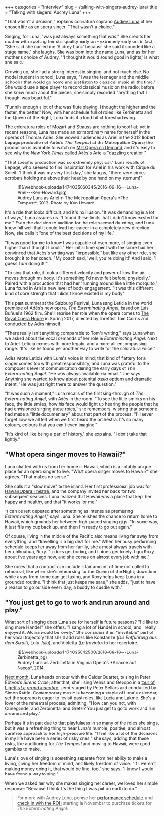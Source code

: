 +++
categories = "Interview"
slug = /talking-with-singers-audrey-luna/
title = "Talking with singers: Audrey Luna"
+++

"That wasn't a decision," explains coloratura soprano [Audrey Luna](/scene/people/audrey-luna/) of her chosen life as an opera singer. "That wasn't a choice." 

Singing, for Luna, "was just always something that *was*." She credits her mother with spotting her star quality early on - extremely early on, in fact. "She said she named me 'Audrey Luna' because she said it sounded like a stage name," she laughs. She was born into the name Luna, and as for her mother's choice of Audrey, "'I thought it would sound good in lights,' is what she said."

Growing up, she had a strong interest in singing, and not much else. No model student in school, Luna says, "I was the teenager and the middle schooler that would go home and just listen to classical music all the time." She would use a tape player to record classical music on the radio; before she knew much about the pieces, she simply recorded "anything that I thought was beautiful."

"Funnily enough a lot of that was flute playing. I thought the higher and the faster, the better." Now, with her schedule full of roles like Zerbinetta and the Queen of the Night, Luna finds it a fond bit of foreshadowing.

The coloratura roles of Mozart and Strauss are nothing to scoff at; yet in recent seasons, Luna has made an extraordinary name for herself in the operas of Thomas Adès. She wowed audiences as Ariel in the 2012 Robert Lepage production of Adès's *The Tempest* at the Metropolitan Opera; the production is available to watch on [Met Opera on Demand](https://metopera.org/Season/On-Demand/), and it's easy to see why the *New York Times* called Adès's Ariel a "dazzling creation."

"That specific production was so extremely physical," Luna recalls of Lepage, who seemed to find inspiration for Ariel in his work with Cirque du Soleil. "I think it was my very first day," she laughs, "there were circus acrobats holding me above their head by one hand on my sternum!"

<figure data-type="image">
![](/webhook-uploads/1474035060345/2016-09-16---Luna-Ariel---Ken-Howard.jpg)
<figcaption>Audrey Luna as Ariel in The Metropolitan Opera's *The Tempest*, 2012. Photo by Ken Howard.</figcaption>
</figure>

It's a role that looks difficult, and it's no illusion. "It was demanding in a lot of ways," Luna assures us. "I found these limits that I didn't know existed for me." Even the decision to audition for the role seemed daunting, and Luna knew full well that it could lead her career in a completely new direction. Now, she calls it "one of the best decisions of my life."

"It was good for me to know I was capable of even more, of singing even higher than I thought I could." Her initial time spent with the score had her convinced that Adès's writing was "impossible," but like any other role, she brought it to her coach. "My coach said, 'well, you're doing it!' And I said, 'I guess I *am* doing it!'"

"To sing that role, it took a different velocity and power of how the air moves through my body. It's something I'd never felt before, physically." Paired with a production that had her "running around like a little mosquito," Luna found in Ariel a new level of body engagement. "It was this different kind of core strength that I didn't know existed in my body."

This past summer at the Salzburg Festival, Luna sang Leticia in the world premiere of Adès's new opera, *The Exterminating Angel*, based on Luis Buñuel's 1962 film. She'll reprise her role when the opera comes to [The Royal Opera House](http://www.roh.org.uk/productions/the-exterminating-angel-by-tom-cairns) in Spring 2017, directed by librettist Tom Cairns and conducted by Adès himself. 

"There really isn't anything comparable to Tom's writing," says Luna when we asked about the vocal demands of her role in *Exterminating Angel*. Next to Ariel, Leticia comes with more legato, and a more all-encompassing range. "It's like he found yet another way to write for the coloratura voice." 

Adès wrote Leticia with Luna's voice in mind; that kind of flattery for a singer comes too with great responsibility, and Luna was grateful to the composer's level of communication during the early days of *The Exterminating Angel*. "He was always available via email," she says. Anything she wanted to know about potenital *ossia* options and dramatic intent, "He was just right there to answer the question."

"It was such a moment," Luna recalls of the first sing-through of *The Exterminating Angel*, with Adès in the room. "To see the little smirks on his face, the little smiles, how his face would light up hearing the people that he had envisioned singing these roles," she remembers, wishing that someone had made a "little documentary" about that part of the process. "I'll never forget how we all felt when we first heard the orchestra. It's so many colours, colours that you can't even imagine."

"It's kind of like being a part of history," she explains. "I don't take that lightly." 

## "What opera singer moves to Hawaii?"

Luna chatted with us from her home in Hawaii, which is a notably unique place for an opera singer to live. "What opera singer moves to Hawaii?" she agrees. "That makes no sense."

She calls it a "slow move" to the island. Her first professional job was for [Hawaii Opera Theatre](https://hawaiiopera.org/), and the company invited her back for two subsequent seasons. Luna realized that Hawaii was a place that kept her happy and healthy, and that "it works for me." 

"I can be left depleted after something as intense as premiering *Exterminating Angel*," says Luna. She relishes the chance to return home to Hawaii, which grounds her between high-paced singing gigs. "In some way, it just fills my cup back up, and then I'm ready to go out again."

Of course, living in the middle of the Pacific also means living far away from everything, and "travelling is a big deal for me." When her busy performing schedule keeps her away from her family, she almost always travels with her chihuahua, Roxy. "It does get boring, and it does get lonely. I got Roxy about five years ago now, and she comes on almost every job with me." 

She notes that a contract can include a fair amount of time not called to rehearsal, like when she's rehearsing for the Queen of the Night; downtime while away from home can get taxing, and Roxy helps keep Luna in a grounded routine. "I think that just keeps me sane," she adds, "just to have a reason to go outside every day, a buddy to cuddle with."

## "You just get to go to work and run around and play."

What sort of singing does Luna see for herself in future seasons? "I'd like to sing more Handel," she offers. "I sang a lot of Handel in school, and I really enjoyed it. Alcina would be lovely." She considers it an "inevitable" part of her vocal trajectory that she'll add roles like Konstanze (*Die Entführung aus dem Serail*), Lulu (*lulu*), and Violetta (*La traviata*) to her repertoire. 

<figure data-type="image">
![](/webhook-uploads/1474035042500/2016-09-16---Luna-Zerbinetta.jpg)
<figcaption>Audrey Luna as Zerbinetta in Virginia Opera's *Ariadne auf Naxos*, 2014.</figcaption>
</figure>

[Next month](http://audrey-luna.com/schedule/), Luna heads on tour with the Calder Quartet, to sing in Peter Eötvös's *Sirens Cycle*; after that, she'll sing Venus and Gepopo in a [tour of Ligeti's *Le grand macabre*](https://www.barbican.org.uk/music/event-detail.asp?ID=19270), semi-staged by Peter Sellars and conducted by Simon Rattle. Contemporary music is becoming a staple of Luna's calendar, yet the soprano is eager to revisit past roles, like Lucia and Lakmé. She's a lover of the rehearsal process, admitting, "How can you not, with Cunegonde, and Zerbinetta, and Gretel? You just get to go to work and run around and play."

Perhaps it's in part due to that playfulness in so many of the roles she sings, but it was a refreshing thing to hear Luna's humble, positive, and almost carefree approach to her high-pressure life. "I feel like a lot of the decisions in my life have been a series of risky ones," she says, adding that those risks, like auditioning for *The Tempest* and moving to Hawaii, were good gambles to make.

Luna's love of singing is something separate from her ability to make a living, giving her freedom of mind, and likely freedom of voice. "If I weren't making money doing it, that would be fine, too," she says. "I know I would have found a way to sing."

When we asked her why she makes singing her career, we loved her simple response: "Because I think it's the thing I was put on earth to do."

>For more with Audrey Luna, peruse her [performance schedule](http://audrey-luna.com/schedule/), and [check in with the ROH](http://www.roh.org.uk/seasons/2016-17/spring) starting in November to purchase tickets for *The Exterminating Angel*.
